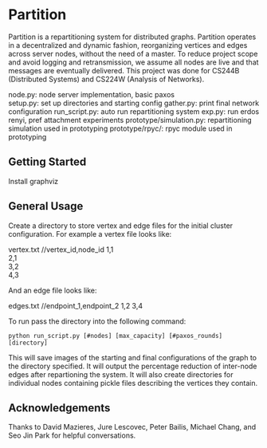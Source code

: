 # Partition 

Partition is a repartitioning system for distributed
graphs. Partition operates in a decentralized and dynamic
fashion, reorganizing vertices and edges across server nodes, without
the need of a master. To reduce project scope and avoid logging and retransmission, we assume all nodes are
live and that messages are eventually delivered. This project was done
for CS244B (Distributed Systems) and CS224W (Analysis of Networks). 

node.py: node server implementation, basic paxos  
setup.py: set up directories and starting config
gather.py: print final network configuration
run_script.py: auto run repartitioning system
exp.py: run erdos renyi, pref attachment experiments
prototype/simulation.py: repartitioning simulation used in prototyping
prototype/rpyc/: rpyc module used in prototyping

## Getting Started

Install graphviz

## General Usage

Create a directory to store vertex and edge files for the initial cluster
configuration. For example a vertex file looks like:

vertex.txt
//vertex_id,node_id
1,1  
2,1  
3,2  
4,3  

And an edge file looks like:

edges.txt
//endpoint_1,endpoint_2
1,2
3,4

To run pass the directory into the following command:

```
python run_script.py [#nodes] [max_capacity] [#paxos_rounds] [directory]
```

This will save images of the starting and final configurations of the
graph to the directory specified. It will output the percentage
reduction of inter-node edges after repartioning the system. It will
also create directories for individual nodes containing pickle files
describing the vertices they contain. 

## Acknowledgements

Thanks to David Mazieres, Jure Lescovec, Peter Bailis, Michael Chang, and
Seo Jin Park for helpful conversations. 


